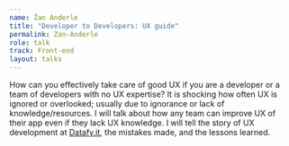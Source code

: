```yaml
---
name: Žan Anderle
title: "Developer to Developers: UX guide"
permalink: Zan-Anderle
role: talk
track: Front-end
layout: talks
---
```


How can you effectively take care of good UX if you are a developer or a team of developers with no UX expertise? It is shocking how often UX is ignored or overlooked; usually due to ignorance or lack of knowledge/resources. I will talk about how any team can improve UX of their app even if they lack UX knowledge. I will tell the story of UX development at [Datafy.it](http://Datafy.it), the mistakes made, and the lessons learned. 
